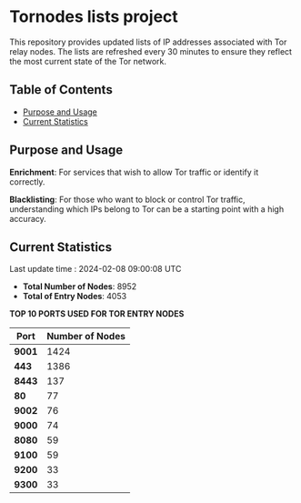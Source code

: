 # Tornodes lists project

This repository provides updated lists of IP addresses associated with Tor relay nodes. The lists are refreshed every 30 minutes to ensure they reflect the most current state of the Tor network.

## Table of Contents

- [Purpose and Usage](#purpose-and-usage)
- [Current Statistics](#current-statistics)


## Purpose and Usage

**Enrichment**: For services that wish to allow Tor traffic or identify it correctly.

**Blacklisting**: For those who want to block or control Tor traffic, understanding which IPs belong to Tor can be a starting point with a high accuracy.

## Current Statistics

Last update time : 2024-02-08 09:00:08 UTC

- **Total Number of Nodes**: 8952
- **Total of Entry Nodes**: 4053

**TOP 10 PORTS USED FOR TOR ENTRY NODES**

| **Port** | **Number of Nodes** |
|------|-----------------|
| **9001**   | 1424  |
| **443**   | 1386  |
| **8443**   | 137  |
| **80**   | 77  |
| **9002**   | 76  |
| **9000**   | 74  |
| **8080**   | 59  |
| **9100**   | 59  |
| **9200**   | 33  |
| **9300**   | 33  |

